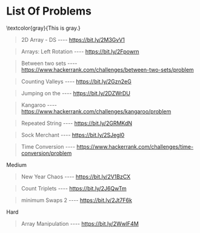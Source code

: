 # List Of Problems

\textcolor{gray}{This is gray.}

>2D Array - DS  ----  https://bit.ly/2M3GvV1

>Arrays: Left Rotation	---- https://bit.ly/2Fpowrn

>Between two sets ----  https://www.hackerrank.com/challenges/between-two-sets/problem

>Counting Valleys	 ----  https://bit.ly/2Gzn2eG

>Jumping on the  ----  https://bit.ly/2DZWrDU

>Kangaroo	 ----  https://www.hackerrank.com/challenges/kangaroo/problem

>Repeated String  ----  https://bit.ly/2GRMKdN

>Sock Merchant	----    https://bit.ly/2SJegl0

>Time Conversion  ----  https://www.hackerrank.com/challenges/time-conversion/problem

Medium

>New Year Chaos ----  https://bit.ly/2V1BzCX

>Count Triplets ---- https://bit.ly/2J6QwTm

>minimum Swaps 2 ---- https://bit.ly/2Jt7F6k

Hard

>Array Manipulation ---- https://bit.ly/2WwlF4M
